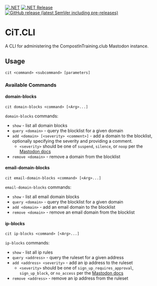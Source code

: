 [![.NET](https://github.com/CompostInTraining/CiT.CLI/actions/workflows/dotnet.yml/badge.svg)](https://github.com/CompostInTraining/CiT.CLI/actions/workflows/dotnet.yml)
[![.NET Release](https://github.com/CompostInTraining/CiT.CLI/actions/workflows/dotnet-release.yml/badge.svg)](https://github.com/CompostInTraining/CiT.CLI/actions/workflows/dotnet-release.yml)
[![GitHub release (latest SemVer including pre-releases)](https://img.shields.io/github/v/release/CompostInTraining/CiT.CLI?include_prereleases)](https://github.com/CompostInTraining/CiT.CLI/releases/latest)

# CiT.CLI

A CLI for administering the CompostInTraining.club Mastodon instance.

## Usage

```shell
cit <command> <subcommand> [parameters]
```

### Available Commands

#### domain-blocks

```shell
cit domain-blocks <command> [<Arg>...]
```

`domain-blocks` commands:

* `show` - list all domain blocks
* `query <domain>` - query the blocklist for a given domain
* `add <domain> [<severity> <comment>]` - add a domain to the blocklist,
  optionally specifying the severity and providing a comment.
    * `<severity>` should be one of `suspend`, `silence`, or `noop` per
      the [Mastodon docs](https://docs.joinmastodon.org/methods/admin/domain_blocks/#form-data-parameters)
* `remove <domain>` - remove a domain from the blocklist

#### email-domain-blocks

```shell
cit email-domain-blocks <command> [<Arg>...]
```

`email-domain-blocks` commands:

* `show` - list all email domain blocks
* `query <domain>` - query the blocklist for a given domain
* `add <domain>` - add an email domain to the blocklist
* `remove <domain>` - remove an email domain from the blocklist

#### ip-blocks

```shell
cit ip-blocks <command> [<Arg>...]
```

`ip-blocks` commands:

* `show` - list all ip rules
* `query <address>` - query the ruleset for a given address
* `add <address> <severity>` - add an ip address to the ruleset
  * `<severity>` should be one of `sign_up_requires_approval`, `sign_up_block`, or `no_access` per
    the [Mastodon docs](https://docs.joinmastodon.org/methods/admin/ip_blocks/#form-data-parameters)
* `remove <address>` - remove an ip address from the ruleset

